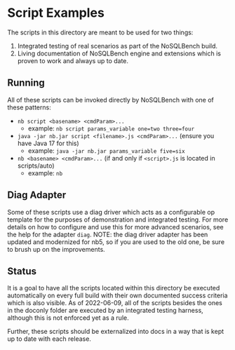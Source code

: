 # Script Examples

The scripts in this directory are meant to be used for two things:

1. Integrated testing of real scenarios as part of the NoSQLBench build.
2. Living documentation of NoSQLBench engine and extensions which is proven to work and always
   up to date.

## Running

All of these scripts can be invoked directly by NoSQLBench with one of these patterns:

* `nb script <basename> <cmdParam>...`
  * example: `nb script params_variable one=two three=four`
* `java -jar nb.jar script <filename>.js <cmdParam>...` (ensure you have Java 17 for this)
  * example: `java -jar nb.jar params_variable five=six`
* `nb <basename> <cmdParam>...` (if and only if `<script>.js` is located in scripts/auto)
  * example: `nb `

## Diag Adapter

Some of these scripts use a diag driver which acts as a configurable
op template for the purposes of demonstration and integrated testing.
For more details on how to configure and use this for more advanced
scenarios, see the help for the adapter `diag`. NOTE: the diag driver
adapter has been updated and modernized for nb5, so if you are used
to the old one, be sure to brush up on the improvements.

## Status

It is a goal to have all the scripts located within this directory
be executed automatically on every full build with their own documented
success criteria which is also visible. As of 2022-06-09, all of the
scripts besides the ones in the doconly folder are executed by
an integrated testing harness, although this is not enforced yet as a rule.

Further, these scripts should be externalized into docs in a way that is
kept up to date with each release.


